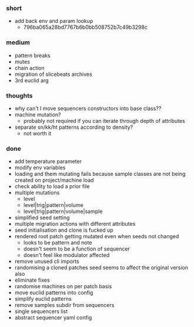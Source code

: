 ### short

- add back env and param lookup
  - 796ba065a28bd7767b6b0bb508752b7c49b3298c

### medium

- pattern breaks
- mutes
- chain action
- migration of slicebeats archives
- 3rd euclid arg

### thoughts

- why can't I move sequencers constructors into base class??
- machine mutation?
  - probably not required if you can iterate through depth of attributes
- separate sn/kk/ht patterns according to density?
  - not worth it

### done

- add temperature parameter
- modify env variables
- loading and them mutating fails because sample classes are not being created on project/machine load
- check ability to load a prior file
- multiple mutations
  - level 
  - level|trig|pattern|volume
  - level|trig|pattern|volume|sample
- simplified seed setting
- multiple migration actions with different attributes
- seed initialisation and clone is fucked up
- rendered root patch getting mutated even when seeds not changed
  - looks to be pattern and note
  - doesn't seem to be a function of sequencer
  - doesn't feel like modulator affected
- remove unused cli imports
- randomising a cloned patches seed seems to affect the original version also
- eliminate fixes
- randomise machines on per patch basis
- move euclid patterns into config
- simplify euclid patterns
- remove samples subdir from sequencers
- single sequencers list
- abstract sequencer yaml config
